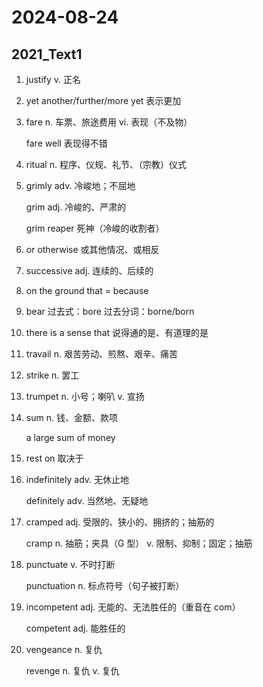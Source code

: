 # 2024-08-24

## 2021_Text1

1. justify v. 正名

2. yet another/further/more yet 表示更加

3. fare n. 车票、旅途费用 vi. 表现（不及物）

   fare well 表现得不错

4. ritual n. 程序、仪规、礼节、（宗教）仪式

5. grimly adv. 冷峻地；不屈地

   grim adj. 冷峻的、严肃的

   grim reaper 死神（冷峻的收割者）

6. or otherwise 或其他情况、或相反

7. successive adj. 连续的、后续的

8. on the ground that = because

9. bear 过去式：bore 过去分词：borne/born

10. there is a sense that 说得通的是、有道理的是

11. travail n. 艰苦劳动、煎熬、艰辛、痛苦

12. strike n. 罢工

13. trumpet n. 小号；喇叭 v. 宣扬

14. sum n. 钱、金额、款项

    a large sum of money

15. rest on 取决于

16. indefinitely adv. 无休止地

    definitely adv. 当然地、无疑地

17. cramped adj. 受限的、狭小的、拥挤的；抽筋的

    cramp n. 抽筋；夹具（G 型） v. 限制、抑制；固定；抽筋

18. punctuate v. 不时打断

    punctuation n. 标点符号（句子被打断）

19. incompetent adj. 无能的、无法胜任的（重音在 com）

    competent adj. 能胜任的

20. vengeance n. 复仇

    revenge n. 复仇 v. 复仇
